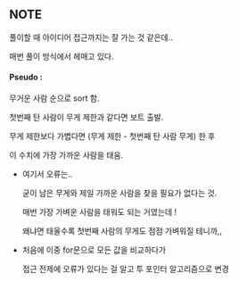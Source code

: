 ## NOTE

풀이할 때 아이디어 접근까지는 잘 가는 것 같은데..

매번 풀이 방식에서 헤매고 있다.

#### Pseudo :

무거운 사람 순으로 sort 함.

첫번째 탄 사람이 무게 제한과 같다면 보트 출발.

무게 제한보다 가볍다면 (무게 제한 - 첫번째 탄 사람 무게) 한 후

이 수치에 가장 가까운 사람을 태움.


- 여기서 오류는..
  
  굳이 남은 무게와 제일 가까운 사람을 찾을 필요가 없다는 것.
  
  매번 가장 가벼운 사람을 태워도 되는 거였는데 !
  
  왜냐면 태울수록 첫번째 사람의 무게도 점점 가벼워질 테니까,,

- 처음에 이중 for문으로 모든 값을 비교하다가
  
  접근 전제에 오류가 있다는 걸 알고 투 포인터 알고리즘으로 변경
